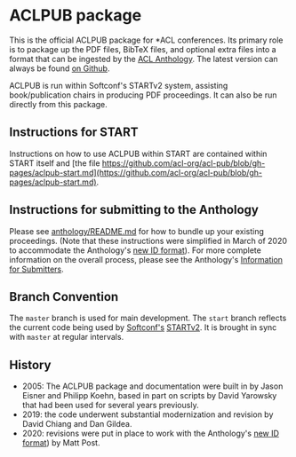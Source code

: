 # ACLPUB package

This is the official ACLPUB package for *ACL conferences.
Its primary role is to package up the PDF files, BibTeX files, and optional extra files into a format that can be ingested by the [ACL Anthology](https://www.aclweb.org/anthology/).
The latest version can always be found [on Github](https://github.com/acl-org/ACLPUB).

ACLPUB is run within Softconf's STARTv2 system, assisting book/publication chairs in producing PDF proceedings.
It can also be run directly from this package.

## Instructions for START

Instructions on how to use ACLPUB within START are contained within START itself and [the file https://github.com/acl-org/acl-pub/blob/gh-pages/aclpub-start.md](https://github.com/acl-org/acl-pub/blob/gh-pages/aclpub-start.md).

## Instructions for submitting to the Anthology

Please see [anthology/README.md](https://github.com/acl-org/ACLPUB/blob/master/anthology/README.md) for how to bundle up your existing proceedings.
(Note that these instructions were simplified in March of 2020 to accommodate the Anthology's [new ID format](https://www.aclweb.org/anthology/info/ids/)).
For more complete information on the overall process, please see the Anthology's [Information for Submitters](https://www.aclweb.org/anthology/info/contrib/).

## Branch Convention

The `master` branch is used for main development.
The `start` branch reflects the current code being used by [Softconf's](http://softconf.com) [STARTv2](http://softconf.com/about/start-v2-mainmenu-26).
It is brought in sync with `master` at regular intervals.

## History

- 2005: The ACLPUB package and documentation were built in by Jason Eisner and Philipp Koehn, based in part on scripts by David Yarowsky that had been used for several years previously.
- 2019: the code underwent substantial modernization and revision by David Chiang and Dan Gildea.
- 2020: revisions were put in place to work with the Anthology's [new ID format](https://www.aclweb.org/anthology/info/ids/)) by Matt Post.
